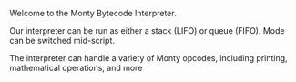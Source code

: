Welcome to the Monty Bytecode Interpreter.

Our interpreter can be run as either a stack (LIFO) or queue (FIFO). Mode can be switched mid-script. 

The interpreter can handle a variety of Monty opcodes, including printing, mathematical operations, and more
